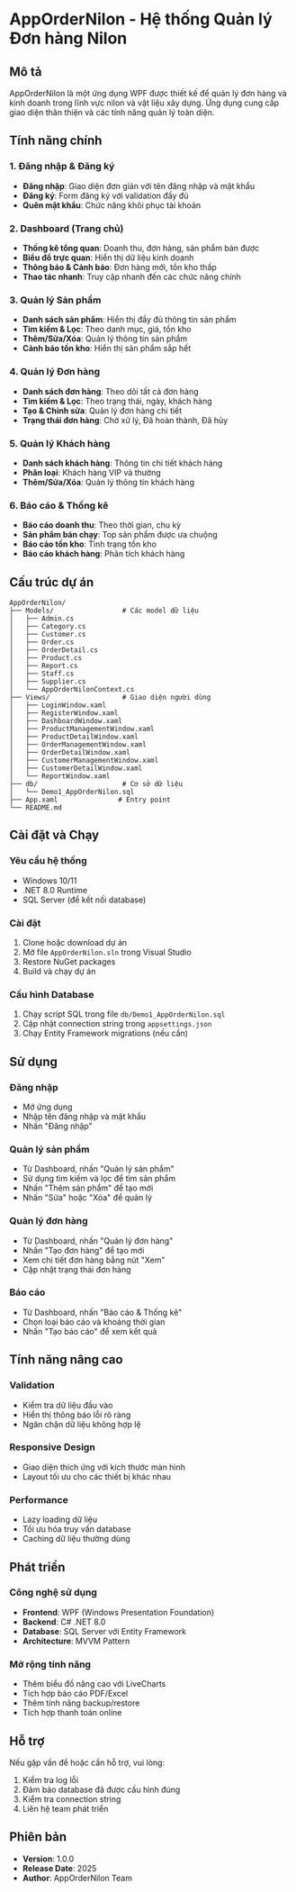 # AppOrderNilon - Hệ thống Quản lý Đơn hàng Nilon

## Mô tả
AppOrderNilon là một ứng dụng WPF được thiết kế để quản lý đơn hàng và kinh doanh trong lĩnh vực nilon và vật liệu xây dựng. Ứng dụng cung cấp giao diện thân thiện và các tính năng quản lý toàn diện.

## Tính năng chính

### 1. Đăng nhập & Đăng ký
- **Đăng nhập**: Giao diện đơn giản với tên đăng nhập và mật khẩu
- **Đăng ký**: Form đăng ký với validation đầy đủ
- **Quên mật khẩu**: Chức năng khôi phục tài khoản

### 2. Dashboard (Trang chủ)
- **Thống kê tổng quan**: Doanh thu, đơn hàng, sản phẩm bán được
- **Biểu đồ trực quan**: Hiển thị dữ liệu kinh doanh
- **Thông báo & Cảnh báo**: Đơn hàng mới, tồn kho thấp
- **Thao tác nhanh**: Truy cập nhanh đến các chức năng chính

### 3. Quản lý Sản phẩm
- **Danh sách sản phẩm**: Hiển thị đầy đủ thông tin sản phẩm
- **Tìm kiếm & Lọc**: Theo danh mục, giá, tồn kho
- **Thêm/Sửa/Xóa**: Quản lý thông tin sản phẩm
- **Cảnh báo tồn kho**: Hiển thị sản phẩm sắp hết

### 4. Quản lý Đơn hàng
- **Danh sách đơn hàng**: Theo dõi tất cả đơn hàng
- **Tìm kiếm & Lọc**: Theo trạng thái, ngày, khách hàng
- **Tạo & Chỉnh sửa**: Quản lý đơn hàng chi tiết
- **Trạng thái đơn hàng**: Chờ xử lý, Đã hoàn thành, Đã hủy

### 5. Quản lý Khách hàng
- **Danh sách khách hàng**: Thông tin chi tiết khách hàng
- **Phân loại**: Khách hàng VIP và thường
- **Thêm/Sửa/Xóa**: Quản lý thông tin khách hàng

### 6. Báo cáo & Thống kê
- **Báo cáo doanh thu**: Theo thời gian, chu kỳ
- **Sản phẩm bán chạy**: Top sản phẩm được ưa chuộng
- **Báo cáo tồn kho**: Tình trạng tồn kho
- **Báo cáo khách hàng**: Phân tích khách hàng

## Cấu trúc dự án

```
AppOrderNilon/
├── Models/                 # Các model dữ liệu
│   ├── Admin.cs
│   ├── Category.cs
│   ├── Customer.cs
│   ├── Order.cs
│   ├── OrderDetail.cs
│   ├── Product.cs
│   ├── Report.cs
│   ├── Staff.cs
│   ├── Supplier.cs
│   └── AppOrderNilonContext.cs
├── Views/                  # Giao diện người dùng
│   ├── LoginWindow.xaml
│   ├── RegisterWindow.xaml
│   ├── DashboardWindow.xaml
│   ├── ProductManagementWindow.xaml
│   ├── ProductDetailWindow.xaml
│   ├── OrderManagementWindow.xaml
│   ├── OrderDetailWindow.xaml
│   ├── CustomerManagementWindow.xaml
│   ├── CustomerDetailWindow.xaml
│   └── ReportWindow.xaml
├── db/                     # Cơ sở dữ liệu
│   └── Demo1_AppOrderNilon.sql
├── App.xaml               # Entry point
└── README.md
```

## Cài đặt và Chạy

### Yêu cầu hệ thống
- Windows 10/11
- .NET 8.0 Runtime
- SQL Server (để kết nối database)

### Cài đặt
1. Clone hoặc download dự án
2. Mở file `AppOrderNilon.sln` trong Visual Studio
3. Restore NuGet packages
4. Build và chạy dự án

### Cấu hình Database
1. Chạy script SQL trong file `db/Demo1_AppOrderNilon.sql`
2. Cập nhật connection string trong `appsettings.json`
3. Chạy Entity Framework migrations (nếu cần)

## Sử dụng

### Đăng nhập
- Mở ứng dụng
- Nhập tên đăng nhập và mật khẩu
- Nhấn "Đăng nhập"

### Quản lý sản phẩm
- Từ Dashboard, nhấn "Quản lý sản phẩm"
- Sử dụng tìm kiếm và lọc để tìm sản phẩm
- Nhấn "Thêm sản phẩm" để tạo mới
- Nhấn "Sửa" hoặc "Xóa" để quản lý

### Quản lý đơn hàng
- Từ Dashboard, nhấn "Quản lý đơn hàng"
- Nhấn "Tạo đơn hàng" để tạo mới
- Xem chi tiết đơn hàng bằng nút "Xem"
- Cập nhật trạng thái đơn hàng

### Báo cáo
- Từ Dashboard, nhấn "Báo cáo & Thống kê"
- Chọn loại báo cáo và khoảng thời gian
- Nhấn "Tạo báo cáo" để xem kết quả

## Tính năng nâng cao

### Validation
- Kiểm tra dữ liệu đầu vào
- Hiển thị thông báo lỗi rõ ràng
- Ngăn chặn dữ liệu không hợp lệ

### Responsive Design
- Giao diện thích ứng với kích thước màn hình
- Layout tối ưu cho các thiết bị khác nhau

### Performance
- Lazy loading dữ liệu
- Tối ưu hóa truy vấn database
- Caching dữ liệu thường dùng

## Phát triển

### Công nghệ sử dụng
- **Frontend**: WPF (Windows Presentation Foundation)
- **Backend**: C# .NET 8.0
- **Database**: SQL Server với Entity Framework
- **Architecture**: MVVM Pattern

### Mở rộng tính năng
- Thêm biểu đồ nâng cao với LiveCharts
- Tích hợp báo cáo PDF/Excel
- Thêm tính năng backup/restore
- Tích hợp thanh toán online

## Hỗ trợ

Nếu gặp vấn đề hoặc cần hỗ trợ, vui lòng:
1. Kiểm tra log lỗi
2. Đảm bảo database đã được cấu hình đúng
3. Kiểm tra connection string
4. Liên hệ team phát triển

## Phiên bản

- **Version**: 1.0.0
- **Release Date**: 2025
- **Author**: AppOrderNilon Team 